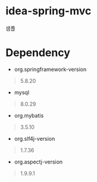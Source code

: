 # idea-spring-mvc

샘플

# Dependency
* org.springframework-version
> 5.8.20
* mysql
> 8.0.29
* org.mybatis
> 3.5.10
* org.slf4j-version
> 1.7.36
* org.aspectj-version
> 1.9.9.1
